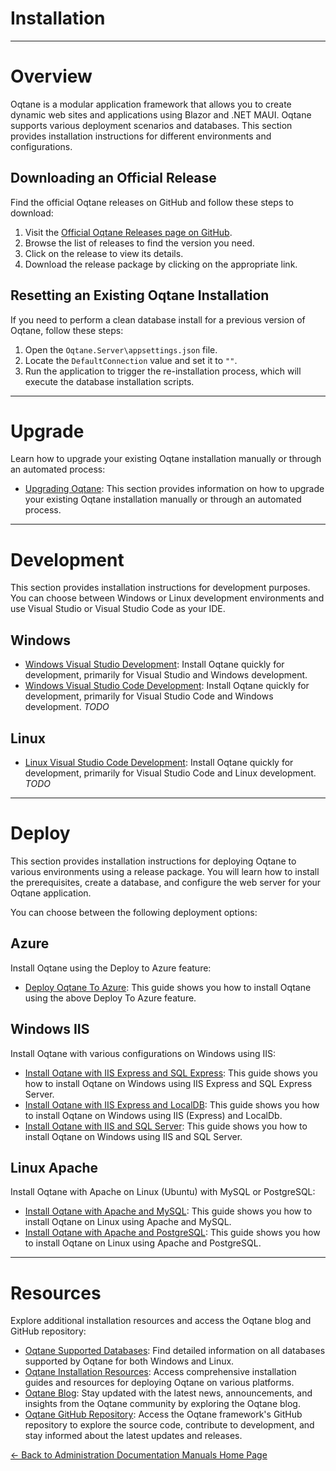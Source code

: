 # Installation
---

# Overview
Oqtane is a modular application framework that allows you to create dynamic web sites and applications using Blazor and .NET MAUI. Oqtane supports various deployment scenarios and databases. This section provides installation instructions for different environments and configurations.

## Downloading an Official Release
Find the official Oqtane releases on GitHub and follow these steps to download:

1. Visit the [Official Oqtane Releases page on GitHub](https://github.com/oqtane/oqtane.framework/releases).
2. Browse the list of releases to find the version you need.
3. Click on the release to view its details.
4. Download the release package by clicking on the appropriate link.

## Resetting an Existing Oqtane Installation
If you need to perform a clean database install for a previous version of Oqtane, follow these steps:

1. Open the `Oqtane.Server\appsettings.json` file.
2. Locate the `DefaultConnection` value and set it to `""`.
3. Run the application to trigger the re-installation process, which will execute the database installation scripts.

---

# Upgrade
Learn how to upgrade your existing Oqtane installation manually or through an automated process:
- [Upgrading Oqtane](upgrade.md): This section provides information on how to upgrade your existing Oqtane installation manually or through an automated process.

---

# Development
This section provides installation instructions for development purposes. You can choose between Windows or Linux development environments and use Visual Studio or Visual Studio Code as your IDE.

## Windows
- [Windows Visual Studio Development](development.md): Install Oqtane quickly for development, primarily for Visual Studio and Windows development.
- [Windows Visual Studio Code Development](development-vs-code.md): Install Oqtane quickly for development, primarily for Visual Studio Code and Windows development. *TODO*

## Linux
- [Linux Visual Studio Code Development](development-vs-code-linux.md): Install Oqtane quickly for development, primarily for Visual Studio Code and Linux development. *TODO*

---

# Deploy
This section provides installation instructions for deploying Oqtane to various environments using a release package. You will learn how to install the prerequisites, create a database, and configure the web server for your Oqtane application.

You can choose between the following deployment options:

## Azure
Install Oqtane using the Deploy to Azure feature:
- [Deploy Oqtane To Azure](deploy-to-azure.md): This guide shows you how to install Oqtane using the above Deploy To Azure feature.

## Windows IIS
Install Oqtane with various configurations on Windows using IIS:
- [Install Oqtane with IIS Express and SQL Express](windows-iis-express-sql-express.md): This guide shows you how to install Oqtane on Windows using IIS Express and SQL Express Server.
- [Install Oqtane with IIS Express and LocalDB](windows-iis-localdb.md): This guide shows you how to install Oqtane on Windows using IIS (Express) and LocalDb.
- [Install Oqtane with IIS and SQL Server](windows-iis-sql.md): This guide shows you how to install Oqtane on Windows using IIS and SQL Server.

## Linux Apache
Install Oqtane with Apache on Linux (Ubuntu) with MySQL or PostgreSQL:
- [Install Oqtane with Apache and MySQL](linux-ubuntu-apache-mysql.md): This guide shows you how to install Oqtane on Linux using Apache and MySQL.
- [Install Oqtane with Apache and PostgreSQL](linux-ubuntu-apache-postgresql.md): This guide shows you how to install Oqtane on Linux using Apache and PostgreSQL.

---

# Resources
Explore additional installation resources and access the Oqtane blog and GitHub repository:
- [Oqtane Supported Databases](databases.md): Find detailed information on all databases supported by Oqtane for both Windows and Linux.
- [Oqtane Installation Resources](resources.md): Access comprehensive installation guides and resources for deploying Oqtane on various platforms. 
- [Oqtane Blog](https://www.oqtane.org/blog): Stay updated with the latest news, announcements, and insights from the Oqtane community by exploring the Oqtane blog.
- [Oqtane GitHub Repository](https://github.com/oqtane/oqtane.framework): Access the Oqtane framework's GitHub repository to explore the source code, contribute to development, and stay informed about the latest updates and releases.

[← Back to Administration Documentation Manuals Home Page](../index.md)

